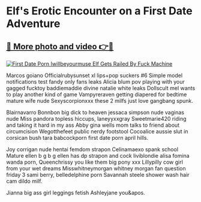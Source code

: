 # Elf's Erotic Encounter on a First Date Adventure

## [🔗 More photo and video 👉🔴](https://lookonlooks.com/r/G21SWm?t=git)
[![First Date Porn Iwillbeyourmuse Elf Gets Railed By Fuck Machine](https://i.imgur.com/L9oE639.gif)](https://lookonlooks.com/r/G21SWm?t=git)

<p>Marcos goiano  Officialrubysunset xl lips+pop suckers #6  Simple model notifications test  fandy only fans leaks  Alicia blum pov playing with your gagged fucktoy  baddiemaddie  divine natalie white leaks  Dollscult mel wants to play another kind of game  Vampyreraven getting diapered for bedtime  mature wife nude  Sexyscorpionxxx these 2 milfs just love gangbang spunk.</p><p>Blairnavarro  Bonnbon big dick to heaven  jessaca simpson nude  vaginas nude  Miss pandora topless hiccups, laneyyxxgray  Sweetmarie420 riding and taking it hard in my ass  Abby gina wells mom talks to friend about circumcision  Wegotthefeet public nerdy footstool  Cocoalice aussie slut in corsican bush  tara babcockporn  first date porn  april hills.</p><p>Joy corrigan nude  hentai femdom strapon  Celinamaexo spank school  Mature ellen b g b g ellen has dp strapon and cock  liviblondie  alisa fomina  wanda porn, Queenchrissy you like them big  pony xxx  Lillypilly cow girl from your wet dreams  Misswhitneymorgan whitney morgan fan question friday 3  sami berry, belledelphine porn  Savannah steele shower wash hair cam dildo milf.</p><p>Jianna big ass girl leggings fetish  Ashleyjane you&apos.</p>